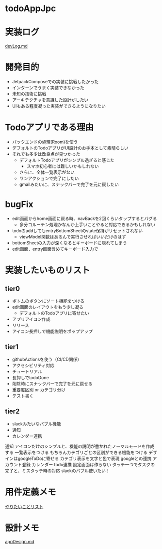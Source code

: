 # todoAppJpc

# 実装ログ

[devLog.md](/devLog.md)

# 開発目的

- JetpackComposeでの実装に挑戦したかった
- インターンでうまく実装できなかった
- 未知の技術に挑戦
- アーキテクチャを意識した設計がしたい
- UIもある程度凝った実装ができるようになりたい

# Todoアプリである理由

- バックエンドの処理(Room)を使う
- デフォルトのTodoアプリがUI設計のお手本として素晴らしい
- それでも多少は改良点が見つかった
	- デフォルトTodoアプリがシンプル過ぎると感じた
		- スマホ初心者には難しいかもしれない
	- さらに、全体一覧表示がない
	- ワンアクションで完了にしたい
	- gmailみたいに、スナックバーで完了を元に戻したい

# bugFix
- edit画面からhome画面に戻る時、navBackを2回くらいタップするとバグる
	- 多分コルーチン処理かなんか上手いことやると対応できるかもしれない
- todoのaddしてもentryBottomSheetのstate保持がリセットされない
	- viewModel関数はあるんで実行させればいいだけのはず
- bottomSheetの入力が深くなるとキーボードに隠れてしまう
- edit画面、entry画面含めてキーボード入力で

# 実装したいものリスト

## tier0

- ボトムのボタンにソート機能をつける
- edit画面のレイアウトをもう少し凝る
	- デフォルトのTodoアプリに寄せたい
- アプリアイコン作成
- リリース
- アイコン長押しで機能説明をポップアップ

## tier1

- githubActionsを使う（CI/CD関係）
- アクセシビリティ対応
- チュートリアル
- 長押しでtodoDone
- 削除時にスナックバーで完了を元に戻せる
- 重要度区別 or カテゴリ分け
- テスト書く

## tier2

- slackみたいなバブル機能
- 通知
- カレンダー連携

通知
アイコンだけのシンプルと、機能の説明が書かれたノーマルモードを作成する
一覧表示をつける
もちろんカテゴリごとの区別ができる機能をつける
デザインはgoogleToDoに寄せる
カテゴリ表示を文字と色で表現
googleとの連携
アカウント登録
カレンダー
todo連携
設定画面は作らない
タッチ一つでタスクの完了と、ミスタッチ時の対応
slackのバブル使いたい！

# 用件定義メモ

[やりたいことリスト](https://www.figma.com/file/ngTGe6cN27iUqRmTcuYLc3/todo_app-%E6%A9%9F%E8%83%BD%E9%9D%A2?type=whiteboard&node-id=122%3A10564&t=g7JjTf5vqkocsi77-1)

# 設計メモ

[appDesign.md](appDesign.md)
